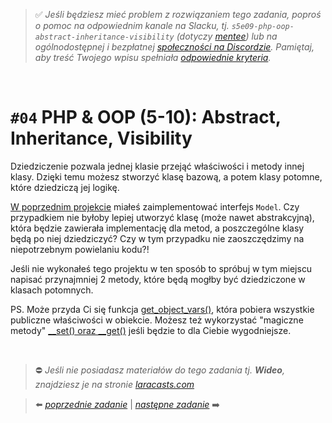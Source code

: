 > :white_check_mark: *Jeśli będziesz mieć problem z rozwiązaniem tego zadania, poproś o pomoc na odpowiednim kanale na Slacku, tj. `s5e09-php-oop-abstract-inheritance-visibility` (dotyczy [mentee](https://devmentor.pl/mentoring-javascript/)) lub na ogólnodostępnej i bezpłatnej [społeczności na Discordzie](https://devmentor.pl/discord). Pamiętaj, aby treść Twojego wpisu spełniała [odpowiednie kryteria](https://devmentor.pl/jak-prosic-o-pomoc/).*

&nbsp;

# `#04` PHP & OOP (5-10): Abstract, Inheritance, Visibility

Dziedziczenie pozwala jednej klasie przejąć właściwości i metody innej klasy. Dzięki temu możesz stworzyć klasę bazową, a potem klasy potomne, które dziedziczą jej logikę.

[W poprzednim projekcie](https://github.com/devmentor-pl/task-php-oop-class-interface-dependency/) miałeś zaimplementować interfejs `Model`. Czy przypadkiem nie byłoby lepiej utworzyć klasę (może nawet abstrakcyjną), która będzie zawierała implementację dla metod, a poszczególne klasy będą po niej dziedziczyć? Czy w tym przypadku nie zaoszczędzimy na niepotrzebnym powielaniu kodu?!

Jeśli nie wykonałeś tego projektu w ten sposób to spróbuj w tym miejscu napisać przynajmniej 2 metody, które będą mogłby być dziedziczone w klasach potomnych. 

PS. Może przyda Ci się funkcja [get_object_vars()](https://www.php.net/manual/en/function.get-object-vars.php), która pobiera wszystkie publiczne właściwości w obiekcie. Możesz też wykorzystać "magiczne metody" [__set() oraz __get()](https://www.php.net/manual/en/language.oop5.overloading.php#language.oop5.overloading.members) jeśli będzie to dla Ciebie wygodniejsze.


&nbsp;
> :no_entry: *Jeśli nie posiadasz materiałów do tego zadania tj. **Wideo**, znajdziesz je na stronie [laracasts.com](https://laracasts.com/referral/bogolubow)*

> :arrow_left: [*poprzednie zadanie*](./../03) | [*następne zadanie*](./../05) :arrow_right:
